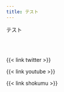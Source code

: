 ```yaml
---
title: テスト
---
```


テスト

<br><br>

</section>
<section class="flex flex-col flex-wrap min-w-full mt-4 sm:min-w-0">

{{< link twitter >}}

{{< link youtube >}}

{{< link shokumu >}}